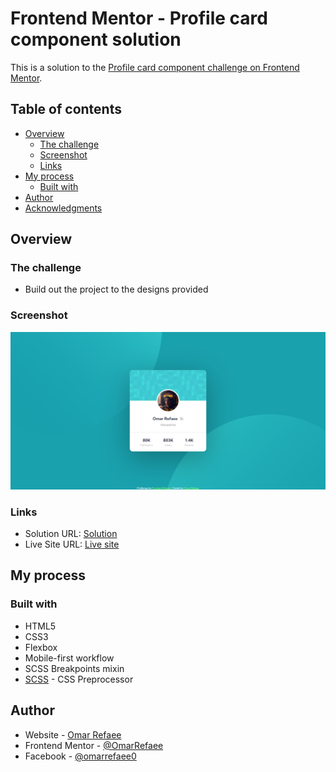 # Frontend Mentor - Profile card component solution

This is a solution to the [Profile card component challenge on Frontend Mentor](https://www.frontendmentor.io/challenges/profile-card-component-cfArpWshJ).

## Table of contents

-   [Overview](#overview)
    -   [The challenge](#the-challenge)
    -   [Screenshot](#screenshot)
    -   [Links](#links)
-   [My process](#my-process)
    -   [Built with](#built-with)
-   [Author](#author)
-   [Acknowledgments](#acknowledgments)

## Overview

### The challenge

-   Build out the project to the designs provided

### Screenshot

![](./screenshot.jpg)

### Links

-   Solution URL: [Solution](https://www.frontendmentor.io/solutions/profile-card-html-scss-TXUb28mr_H)
-   Live Site URL: [Live site](https://profile-card-or.netlify.app/)

## My process

### Built with

-   HTML5
-   CSS3
-   Flexbox
-   Mobile-first workflow
-   SCSS Breakpoints mixin
-   [SCSS](https://sass-lang.com/) - CSS Preprocessor

## Author

-   Website - [Omar Refaee](https://www.github.com/omarrefaee)
-   Frontend Mentor - [@OmarRefaee](https://www.frontendmentor.io/profile/omarrefaee)
-   Facebook - [@omarrefaee0](https://www.facebook.com/omarrefaee0)
